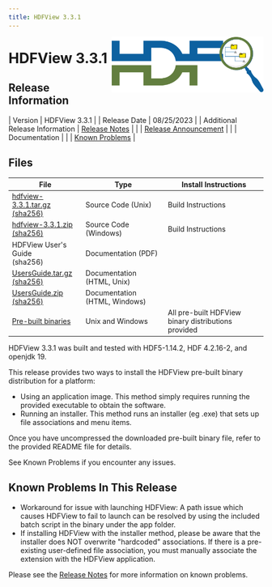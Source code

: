 ```yaml
---
title: HDFView 3.3.1
---
```


<img alt="HDFView Logo" align=right width=300 src="/assets/img/hdfview.png">

# HDFView 3.3.1

## Release Information

| Version | HDFView 3.3.1 |
| Release Date | 08/25/2023 |
| Additional Release Information | [Release Notes](https://github.com/HDFGroup/hdfview/blob/v3.3.1/docs/RELEASE.txt) |
| | [Release Announcement](https://www.hdfgroup.org/2023/08/release-of-hdfview-3-3-1-newsletter-197/) | 
| | Documentation | 
| | [Known Problems](#known-problems-in-this-release) |

## Files 

| File | Type | Install Instructions |
| ---- | ---- | ---- | 
| [hdfview-3.3.1.tar.gz](https://hdf-wordpress-1.s3.amazonaws.com/wp-content/uploads/manual/HDFView/3.3.1/src/hdfview-3.3.1.tar.gz) <br> [(sha256)](https://hdf-wordpress-1.s3.amazonaws.com/wp-content/uploads/manual/HDFView/3.3.1/src/hdfview-3.3.1.tar.gz.sha256) | Source Code (Unix) | Build Instructions | 
| [hdfview-3.3.1.zip](https://hdf-wordpress-1.s3.amazonaws.com/wp-content/uploads/manual/HDFView/3.3.1/src/hdfview-3.3.1.zip) <br> [(sha256)](https://hdf-wordpress-1.s3.amazonaws.com/wp-content/uploads/manual/HDFView/3.3.1/src/hdfview-3.3.1.zip.sha256)	| Source Code	(Windows) | Build Instructions | 
| HDFView User's Guide <br> (sha256) | Documentation (PDF) | | 
| [UsersGuide.tar.gz](https://hdf-wordpress-1.s3.amazonaws.com/wp-content/uploads/manual/HDFView/3.3.1/docs/UsersGuide.tar.gz) <br> [(sha256)](https://hdf-wordpress-1.s3.amazonaws.com/wp-content/uploads/manual/HDFView/3.3.1/docs/UsersGuide.tar.gz.sha256) | Documentation (HTML, Unix) | | 
| [UsersGuide.zip](https://hdf-wordpress-1.s3.amazonaws.com/wp-content/uploads/manual/HDFView/3.3.1/docs/UsersGuide.zip) <br> [(sha256)](https://hdf-wordpress-1.s3.amazonaws.com/wp-content/uploads/manual/HDFView/3.3.1/docs/UsersGuide.zip.sha256) | Documentation (HTML, Windows) | | |
| [Pre-built binaries](https://support.hdfgroup.org/ftp/HDF5/releases/HDF-JAVA/hdfview-3.3.1/bin/) | Unix and Windows | All pre-built HDFView binary distributions provided

HDFView 3.3.1 was built and tested with HDF5-1.14.2, HDF 4.2.16-2, and openjdk 19. 

This release provides two ways to install the HDFView pre-built binary distribution for a platform:
* Using an application image. This method simply requires running the provided executable to obtain the software.
* Running an installer. This method runs an installer (eg .exe) that sets up file associations and menu items.

Once you have uncompressed the downloaded pre-built binary file, refer to the provided README file for details.

See Known Problems if you encounter any issues.

## Known Problems In This Release

* Workaround for issue with launching HDFView: A path issue which causes HDFView to fail to launch can be resolved by using the included batch script in the binary under the app folder.
* If installing HDFView with the installer method, please be aware that the installer does NOT overwrite "hardcoded" associations.  If there is a pre-existing user-defined file association, you must manually associate the extension with the HDFView application.

Please see the [Release Notes](https://github.com/HDFGroup/hdfview/blob/v3.3.1/docs/RELEASE.txt) for more information on known problems.
